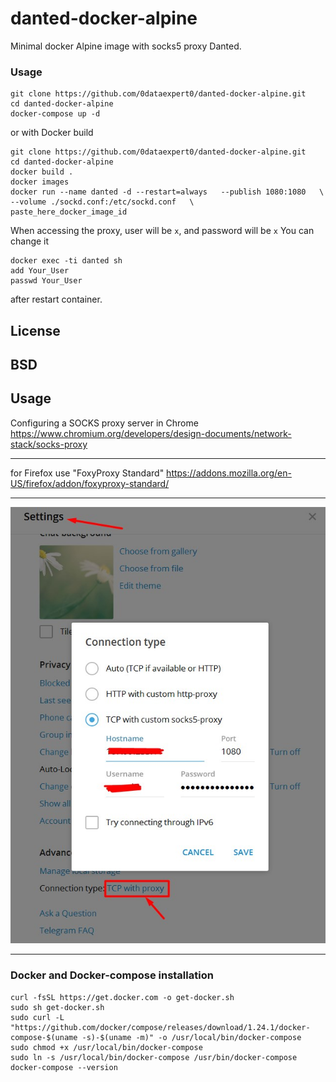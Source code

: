 # danted-docker-alpine
Minimal docker Alpine image with socks5 proxy Danted.

### Usage
```
git clone https://github.com/0dataexpert0/danted-docker-alpine.git
cd danted-docker-alpine
docker-compose up -d
```
or with Docker build
```
git clone https://github.com/0dataexpert0/danted-docker-alpine.git
cd danted-docker-alpine
docker build .
docker images
docker run --name danted -d --restart=always   --publish 1080:1080   \
--volume ./sockd.conf:/etc/sockd.conf   \
paste_here_docker_image_id
```
When accessing the proxy, user will be ```x```, and password will be ```x```
You can change it
```
docker exec -ti danted sh
add Your_User
passwd Your_User
```
after restart container.

License
----

BSD
----


Usage
---
Configuring a SOCKS proxy server in Chrome
https://www.chromium.org/developers/design-documents/network-stack/socks-proxy
___
for Firefox use "FoxyProxy Standard"
https://addons.mozilla.org/en-US/firefox/addon/foxyproxy-standard/
___
![alt text](https://github.com/0dataexpert0/danted-docker-alpine/blob/master/03cbb8127509b3141c058ff37e195a97.jpg)
___
### Docker and Docker-compose installation
```
curl -fsSL https://get.docker.com -o get-docker.sh
sudo sh get-docker.sh
sudo curl -L "https://github.com/docker/compose/releases/download/1.24.1/docker-compose-$(uname -s)-$(uname -m)" -o /usr/local/bin/docker-compose
sudo chmod +x /usr/local/bin/docker-compose
sudo ln -s /usr/local/bin/docker-compose /usr/bin/docker-compose
docker-compose --version
```
